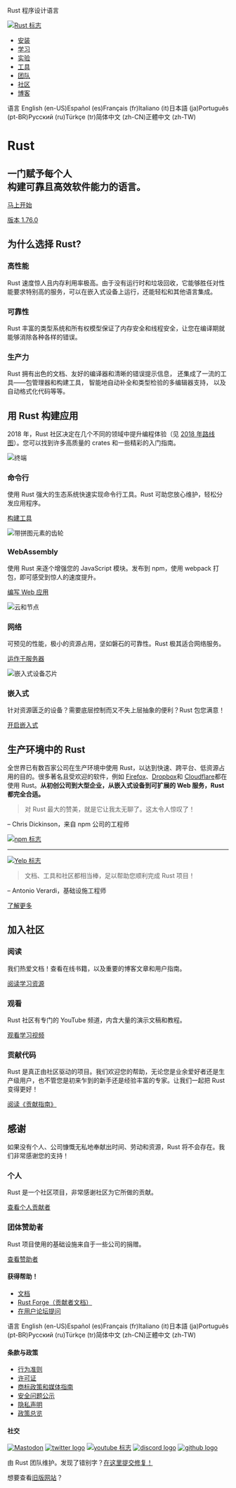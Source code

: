   Rust 程序设计语言

[![Rust 标志](/static/images/rust-logo-blk.svg) ](/zh-CN/)

* [安装](/zh-CN/tools/install)
* [学习](/zh-CN/learn)
* [实验](https://play.rust-lang.org/)
* [工具](/zh-CN/tools)
* [团队](/zh-CN/governance)
* [社区](/zh-CN/community)
* [博客](https://blog.rust-lang.org/)

语言 English (en-US)Español (es)Français (fr)Italiano (it)日本語 (ja)Português (pt-BR)Русский (ru)Türkçe (tr)简体中文 (zh-CN)正體中文 (zh-TW)

Rust
==========

 一门赋予每个人  
构建可靠且高效软件能力的语言。
----------

[ 马上开始 ](/zh-CN/learn/get-started)

[版本 1.76.0](https://blog.rust-lang.org/2024/02/28/Clippy-deprecating-feature-cargo-clippy.html)

 为什么选择 Rust?
----------

### 高性能 ###

 Rust 速度惊人且内存利用率极高。由于没有运行时和垃圾回收，它能够胜任对性能要求特别高的服务，可以在嵌入式设备上运行，还能轻松和其他语言集成。

### 可靠性 ###

 Rust 丰富的类型系统和所有权模型保证了内存安全和线程安全，让您在编译期就能够消除各种各样的错误。

### 生产力 ###

 Rust 拥有出色的文档、友好的编译器和清晰的错误提示信息，
还集成了一流的工具——包管理器和构建工具，
智能地自动补全和类型检验的多编辑器支持，
以及自动格式化代码等等。

 用 Rust 构建应用
----------

 2018 年，Rust 社区决定在几个不同的领域中提升编程体验（见 [2018 年路线图](https://blog.rust-lang.org/2018/03/12/roadmap.html)）。您可以找到许多高质量的 crates 和一些精彩的入门指南。

![终端](/static/images/cli.svg)

###  命令行  ###

 使用 Rust 强大的生态系统快速实现命令行工具。Rust 可助您放心维护，轻松分发应用程序。

[构建工具](/zh-CN/what/cli)

![带拼图元素的齿轮](/static/images/webassembly.svg)

###  WebAssembly  ###

 使用 Rust 来逐个增强您的 JavaScript 模块。发布到 npm，使用 webpack 打包，即可感受到惊人的速度提升。

[编写 Web 应用](/zh-CN/what/wasm)

![云和节点](/static/images/networking.svg)

###  网络  ###

 可预见的性能，极小的资源占用，坚如磐石的可靠性。Rust 极其适合网络服务。

[运作于服务器](/zh-CN/what/networking)

![嵌入式设备芯片](/static/images/embedded.svg)

###  嵌入式  ###

 针对资源匮乏的设备？需要底层控制而又不失上层抽象的便利？Rust 包您满意！

[开启嵌入式](/zh-CN/what/embedded)

生产环境中的 Rust
----------

 全世界已有数百家公司在生产环境中使用 Rust，以达到快速、跨平台、低资源占用的目的。很多著名且受欢迎的软件，例如 [Firefox](https://hacks.mozilla.org/2017/08/inside-a-super-fast-css-engine-quantum-css-aka-stylo/)、[Dropbox](https://blogs.dropbox.com/tech/2016/06/lossless-compression-with-brotli/)和 [Cloudflare](https://blog.cloudflare.com/cloudflare-workers-as-a-serverless-rust-platform/)都在使用 Rust。**从初创公司到大型企业，从嵌入式设备到可扩展的 Web 服务，Rust 都完全合适。**

>  对 Rust 最大的赞美，就是它让我太无聊了。这太令人惊叹了！

– Chris Dickinson，来自 npm 公司的工程师

[![npm 标志](/static/images/user-logos/npm.svg) ](https://www.npmjs.com/)

---

[![Yelp 标志](/static/images/user-logos/yelp.png)](https://www.youtube.com/watch?v=u6ZbF4apABk)

>  文档、工具和社区都相当棒，足以帮助您顺利完成 Rust 项目！

– Antonio Verardi，基础设施工程师

[了解更多](/zh-CN/production)

加入社区
----------

### 阅读 ###

我们热爱文档！查看在线书籍，以及重要的博客文章和用户指南。

[阅读学习资源](learn)

### 观看 ###

Rust 社区有专门的 YouTube 频道，内含大量的演示文稿和教程。

[观看学习视频](https://www.youtube.com/channel/UCaYhcUwRBNscFNUKTjgPFiA)

### 贡献代码 ###

 Rust 是真正由社区驱动的项目。我们欢迎您的帮助，无论您是业余爱好者还是生产级用户，也不管您是初来乍到的新手还是经验丰富的专家。让我们一起把 Rust 变得更好！

[ 阅读《贡献指南》 ](https://rustc-dev-guide.rust-lang.org/getting-started.html)

感谢
----------

 如果没有个人、公司慷慨无私地奉献出时间、劳动和资源，Rust 将不会存在。我们非常感谢您的支持！

### 个人 ###

Rust 是一个社区项目，非常感谢社区为它所做的贡献。

[查看个人贡献者](https://thanks.rust-lang.org/)

### 团体赞助者 ###

Rust 项目使用的基础设施来自于一些公司的捐赠。

[查看赞助者](https://foundation.rust-lang.org/members)

#### 获得帮助！ ####

* [文档](/zh-CN/learn)
* [Rust Forge（贡献者文档）](http://forge.rust-lang.org)
* [在用户论坛提问](https://users.rust-lang.org)

语言 English (en-US)Español (es)Français (fr)Italiano (it)日本語 (ja)Português (pt-BR)Русский (ru)Türkçe (tr)简体中文 (zh-CN)正體中文 (zh-TW)

#### 条款与政策 ####

* [行为准则](/zh-CN/policies/code-of-conduct)
* [许可证](/zh-CN/policies/licenses)
* [商标政策和媒体指南](https://foundation.rust-lang.org/policies/logo-policy-and-media-guide/)
* [安全问题公示](/zh-CN/policies/security)
* [隐私声明](https://foundation.rust-lang.org/policies/privacy-policy/)
* [政策总览](/zh-CN/policies)

#### 社交 ####

[![Mastodon](/static/images/mastodon.svg "Mastodon")](https://social.rust-lang.org/@rust) [![twitter logo](/static/images/twitter.svg "Twitter")](https://twitter.com/rustlang) [![youtube 标志](/static/images/youtube.svg "YouTube")](https://www.youtube.com/channel/UCaYhcUwRBNscFNUKTjgPFiA) [![discord logo](/static/images/discord.svg "Discord")](https://discord.gg/rust-lang) [![github logo](/static/images/github.svg "GitHub")](https://github.com/rust-lang)

 由 Rust 团队维护。发现了错别字？[在这里提交修复！](https://github.com/rust-lang/www.rust-lang.org/issues/new/choose)

想要查看[旧版网站](https://prev.rust-lang.org)？